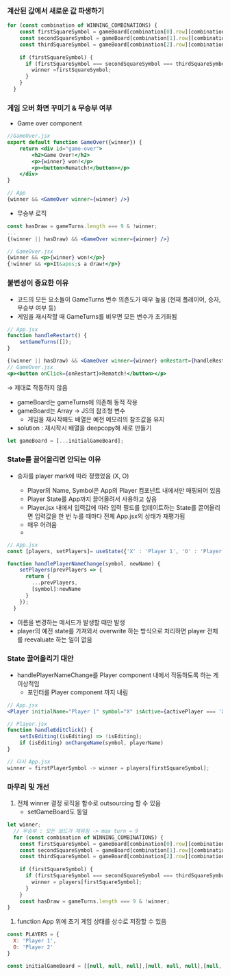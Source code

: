 ### 계산된 값에서 새로운 값 파생하기

```jsx
for (const combination of WINNING_COMBINATIONS) {
    const firstSquareSymbol = gameBoard[combination[0].row][combination[0].column];
    const secondSquareSymbol = gameBoard[combination[1].row][combination[1].column];
    const thirdSquareSymbol = gameBoard[combination[2].row][combination[2].column];
  
    if (firstSquareSymbol) {
      if (firstSquareSymbol === secondSquareSymbol === thirdSquareSymbol) {
        winner =firstSquareSymbol; 
      }
    }
  }
```

### 게임 오버 화면 꾸미기 & 무승부 여부

- Game over component

```jsx
//GameOver.jsx
export default function GameOver({winner}) {
    return <div id="game-over">
        <h2>Game Over!</h2>
        <p>{winner} won!</p>
        <p><button>Rematch!</button></p>
    </div>
}

// App
{winner && <GameOver winner={winner} />}
```

- 무승부 로직

```jsx
const hasDraw = gameTurns.length === 9 & !winner;
...
{(winner || hasDraw) && <GameOver winner={winner} />}

// GameOver.jsx
{winner && <p>{winner} won!</p>}
{!winner && <p>It&apos;s a draw!</p>}
```

### 불변성이 중요한 이유

- 코드의 모든 요소들이 GameTurns 변수 의존도가 매우 높음 (현재 플레이어, 승자, 무승부 여부 등)
- 게임을 재시작할 때 GameTurns를 비우면 모든 변수가 초기화됨

```jsx
// App.jsx
function handleRestart() {
    setGameTurns([]);
}

{(winner || hasDraw) && <GameOver winner={winner} onRestart={handleRestart}/>}
// GameOver.jsx
<p><button onClick={onRestart}>Rematch!</button></p>
```

→ 제대로 작동하지 않음

- gameBoard는 gameTurns에 의존해 동적 작용
- gameBoard는 Array → JS의 참조형 변수
    - 게임을 재시작해도 배열은 예전 메모리의 참조값을 유지
- solution : 재시작시 배열을 deepcopy해 새로 만들기

```jsx
let gameBoard = [...initialGameBoard];
```

### State를 끌어올리면 안되는 이유

- 승자를 player mark에 따라 정했었음 (X, O)
    - Player의 Name, Symbol은 App의 Player 컴포넌트 내에서만 매핑되어 있음
    - Player State를 App까지 끌어올려서 사용하고 싶음
    - Player.jsx 내에서 입력값에 따라 입력 필드를 업데이트하는 State를 끌어올리면 입력값을 한 번 누를 때마다 전체 App.jsx의 상태가 재평가됨
    
    + 매우 어려움
    
    - 

```jsx
// App.jsx
const [players, setPlayers]= useState({'X' : 'Player 1', 'O' : 'Player 2'})

function handlePlayerNameChange(symbol, newName) {
    setPlayers(prevPlayers => {
      return {
        ...prevPlayers,
        [symbol]:newName
      }
    });
  }
```

- 이름을 변경하는 메서드가 발생할 때만 발생
- player의 예전 state를 가져와서 overwrite 하는 방식으로 처리하면 player 전체를 reevaluate 하는 일이 없음

### State 끌어올리기 대안

- handlePlayerNameChange를 Player component 내에서 작동하도록 하는 게 이상적임
    - 포인터를 Player component 까지 내림

```jsx
// App.jsx
<Player initialName="Player 1" symbol="X" isActive={activePlayer === 'X'} onChangeName={handlePlayerNameChange}/>

// Player.jsx
function handleEditClick() {
    setIsEditing((isEditing) => !isEditing);
    if (isEditing) onChangeName(symbol, playerName)
}

// 다시 App.jsx
winner = firstPlayerSymbol -> winner = players[firstSquareSymbol];
```

### 마무리 및 개선

1. 전체 winner 결정 로직을 함수로 outsourcing 할 수 있음
    - setGameBoard도 동일

```jsx
let winner;
  // 무승부 : 모든 보드가 채워짐 -> max turn = 9
  for (const combination of WINNING_COMBINATIONS) {
    const firstSquareSymbol = gameBoard[combination[0].row][combination[0].column];
    const secondSquareSymbol = gameBoard[combination[1].row][combination[1].column];
    const thirdSquareSymbol = gameBoard[combination[2].row][combination[2].column];
  
    if (firstSquareSymbol) {
      if (firstSquareSymbol === secondSquareSymbol === thirdSquareSymbol) {
        winner = players[firstSquareSymbol]; 
      }
    }
    const hasDraw = gameTurns.length === 9 & !winner;
}
```

1. function App 위에 초기 게임 상태를 상수로 저장할 수 있음

```jsx
const PLAYERS = {
  X: 'Player 1',
  O: 'Player 2'
}

const initialGameBoard = [[null, null, null],[null, null, null],[null, null, null],]
```
